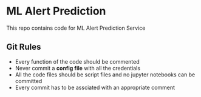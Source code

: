 # ML Alert Prediction 
This repo contains code for ML Alert Prediction Service
## Git Rules
* Every function of the code should be commented
* Never commit a **config file** with all the credentials
* All the code files should be script files and no jupyter notebooks can be committed 
* Every commit has to be assciated with an appropriate comment 

